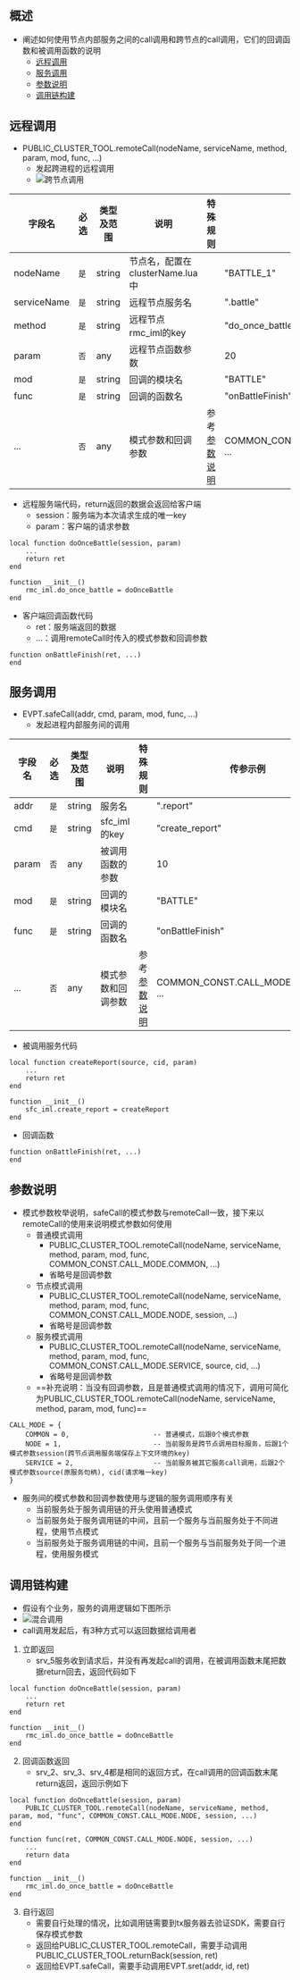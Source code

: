 ## 概述
* 阐述如何使用节点内部服务之间的call调用和跨节点的call调用，它们的回调函数和被调用函数的说明
    * [远程调用](#1)
    * [服务调用](#2)
    * [参数说明](#3)
    * [调用链构建](#4)

## <b id="1">远程调用</b>
* PUBLIC_CLUSTER_TOOL.remoteCall(nodeName, serviceName, method, param, mod, func, ...)
    * 发起跨进程的远程调用
    * ![跨节点调用](https://user-images.githubusercontent.com/50430941/133444385-15c7e09b-ca8b-4aaf-b21a-ef3a6632474d.png)

字段名|必选|类型及范围|说明|特殊规则|传参示例
---|---|---|---|---|---
nodeName|`是`|string|节点名，配置在clusterName.lua中||"BATTLE_1"
serviceName|`是`|string|远程节点服务名||".battle"
method|`是`|string|远程节点rmc_iml的key||"do_once_battle"
param|`否`|any|远程节点函数参数||20
mod|`是`|string|回调的模块名||"BATTLE"
func|`是`|string|回调的函数名||"onBattleFinish"
...|`否`|any|模式参数和回调参数|参考[参数说明](#3)|COMMON_CONST.CALL_MODE.COMMON, ...
* 远程服务端代码，return返回的数据会返回给客户端
    * session：服务端为本次请求生成的唯一key
    * param：客户端的请求参数
```
local function doOnceBattle(session, param)
    ...
    return ret
end

function __init__()
    rmc_iml.do_once_battle = doOnceBattle
end
```
* 客户端回调函数代码
    * ret：服务端返回的数据
    * ...：调用remoteCall时传入的模式参数和回调参数
```
function onBattleFinish(ret, ...)
end
```

## <b id="2">服务调用</b>
* EVPT.safeCall(addr, cmd, param, mod, func, ...)
	* 发起进程内部服务间的调用

字段名|必选|类型及范围|说明|特殊规则|传参示例
---|---|---|---|---|---
addr|`是`|string|服务名||".report"
cmd|`是`|string|sfc_iml的key||"create_report"
param|`否`|any|被调用函数的参数||10
mod|`是`|string|回调的模块名||"BATTLE"
func|`是`|string|回调的函数名||"onBattleFinish"
...|`否`|any|模式参数和回调参数|参考[参数说明](#3)|COMMON_CONST.CALL_MODE.COMMON, ...
* 被调用服务代码
```
local function createReport(source, cid, param)
    ...
    return ret
end

function __init__()
    sfc_iml.create_report = createReport
end
```
* 回调函数
```
function onBattleFinish(ret, ...)
end
```

## <b id="3">参数说明</b>
* 模式参数枚举说明，safeCall的模式参数与remoteCall一致，接下来以remoteCall的使用来说明模式参数如何使用
    * 普通模式调用
        * PUBLIC_CLUSTER_TOOL.remoteCall(nodeName, serviceName, method, param, mod, func, COMMON_CONST.CALL_MODE.COMMON, ...)
        * 省略号是回调参数
    * 节点模式调用
        * PUBLIC_CLUSTER_TOOL.remoteCall(nodeName, serviceName, method, param, mod, func, COMMON_CONST.CALL_MODE.NODE, session, ...)
        * 省略号是回调参数
    * 服务模式调用
        * PUBLIC_CLUSTER_TOOL.remoteCall(nodeName, serviceName, method, param, mod, func, COMMON_CONST.CALL_MODE.SERVICE, source, cid, ...)
        * 省略号是回调参数
    * ==补充说明：当没有回调参数，且是普通模式调用的情况下，调用可简化为PUBLIC_CLUSTER_TOOL.remoteCall(nodeName, serviceName, method, param, mod, func)==
```
CALL_MODE = {
	COMMON = 0,						-- 普通模式，后跟0个模式参数
	NODE = 1,						-- 当前服务是跨节点调用目标服务，后跟1个模式参数session(跨节点调用服务端保存上下文环境的key)
	SERVICE = 2,					-- 当前服务被其它服务call调用，后跟2个模式参数source(原服务句柄), cid(请求唯一key)
}
```
* 服务间的模式参数和回调参数使用与逻辑的服务调用顺序有关
    * 当前服务处于服务调用链的开头使用普通模式
    * 当前服务处于服务调用链的中间，且前一个服务与当前服务处于不同进程，使用节点模式
    * 当前服务处于服务调用链的中间，且前一个服务与当前服务处于同一个进程，使用服务模式

## <b id="4">调用链构建</b>
* 假设有个业务，服务的调用逻辑如下图所示
* ![混合调用](https://user-images.githubusercontent.com/50430941/133444559-5efc429f-29b2-4e3b-8732-144a5bb75852.png)
* call调用发起后，有3种方式可以返回数据给调用者
1. 立即返回
    * srv_5服务收到请求后，并没有再发起call的调用，在被调用函数末尾把数据return回去，返回代码如下
```
local function doOnceBattle(session, param)
    ...
    return ret
end

function __init__()
    rmc_iml.do_once_battle = doOnceBattle
end
```
2. 回调函数返回
    * srv_2、srv_3、srv_4都是相同的返回方式，在call调用的回调函数末尾return返回，返回示例如下
```
local function doOnceBattle(session, param)
    PUBLIC_CLUSTER_TOOL.remoteCall(nodeName, serviceName, method, param, mod, "func", COMMON_CONST.CALL_MODE.NODE, session, ...)
end

function func(ret, COMMON_CONST.CALL_MODE.NODE, session, ...)
    ...
    return data
end

function __init__()
    rmc_iml.do_once_battle = doOnceBattle
end
```
3. 自行返回
    * 需要自行处理的情况，比如调用链需要到tx服务器去验证SDK，需要自行保存模式参数
    * 返回给PUBLIC_CLUSTER_TOOL.remoteCall，需要手动调用PUBLIC_CLUSTER_TOOL.returnBack(session, ret)
    * 返回给EVPT.safeCall，需要手动调用EVPT.sret(addr, id, ret)
